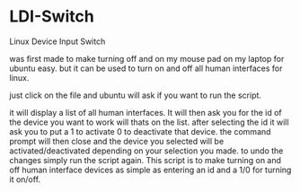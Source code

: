 LDI-Switch
==========

Linux Device Input Switch

was first made to make turning off and on my mouse pad on my laptop for ubuntu easy. but it can be used to turn on and off all human interfaces for linux.

just click on the file and ubuntu will ask if you want to run the script. 

it will display a list of all human interfaces. It will then ask you for the id of the device you want to work will thats on the list. after selecting the id it will ask you to put a 1 to activate 0 to deactivate that device. the command prompt will then close and the device you selected will be activated/deactivated depending on your selection you made. to undo the changes simply run the script again. This script is to make turning on and off human interface devices as simple as entering an id and a 1/0 for turning it on/off. 
